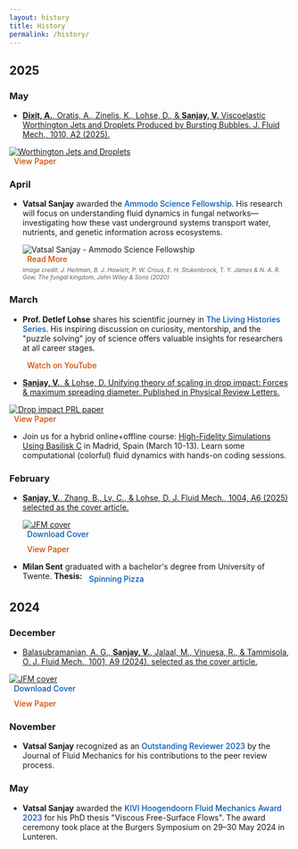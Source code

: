 ```yaml
---
layout: history
title: History
permalink: /history/
---
```


## 2025

### May

- [<strong>Dixit, A.</strong>, Oratis, A., Zinelis, K., Lohse, D., & <strong>Sanjay, V.</strong> Viscoelastic Worthington Jets and Droplets Produced by Bursting Bubbles. J. Fluid Mech., 1010, A2 (2025).](/research#16)

<div class="news-flex-row">
  <div>
    <a href="/research#16">
      <img src="/assets/images/research/S002211202500237X_figAb.png" alt="Worthington Jets and Droplets" class="news-image">
    </a>
  </div>
  <div>
    <a href="https://doi.org/10.1017/jfm.2025.237" style="display: flex; align-items: center; text-decoration: none; color: #cf4900; font-size: 1em; font-weight: 500;"><i class="fa-solid fa-arrow-up-right-from-square" style="margin-right: 8px; font-size: 1.2em;"></i>View Paper</a>
  </div>
</div>

### April

- <strong>Vatsal Sanjay</strong> awarded the <a href="https://www.ammodo.org/story/ammodo-science-fellowship-2024" style="text-decoration: none; color: #0056b3; font-weight: 500;">Ammodo Science Fellowship</a>. His research will focus on understanding fluid dynamics in fungal networks—investigating how these vast underground systems transport water, nutrients, and genetic information across ecosystems.

  <div class="news-flex-row">
    <div>
      <img src="/assets/images/news/vatsal-ammodo-2025.jpg" alt="Vatsal Sanjay - Ammodo Science Fellowship" class="news-image">
    </div>
    <div>
      <a href="https://ammodo-science.webflow.io/researches/vatsal-sanjay" style="display: flex; align-items: center; text-decoration: none; color: #cf4900; font-size: 1em; font-weight: 500;"><i class="fa-solid fa-arrow-up-right-from-square" style="margin-right: 8px; font-size: 1.2em;"></i>Read More</a>
    </div>
  </div>

  <div style="font-size: 0.75em; color: var(--color-text); opacity: 0.7; margin-top: 5px; font-style: italic;">
    Image credit: J. Heitman, B. J. Howlett, P. W. Crous, E. H. Stukenbrock, T. Y. James & N. A. R. Gow, The fungal kingdom, John Wiley & Sons (2020)
  </div>

### March 

- <a href="https://en.wikipedia.org/wiki/Detlef_Lohse" style="text-decoration: none;"><strong>Prof. Detlef Lohse</strong></a> shares his scientific journey in <a href="https://www.youtube.com/@TheLivingHistoriesSeries" style="text-decoration: none; color: #0056b3; font-weight: 500;">The Living Histories Series</a>. His inspiring discussion on curiosity, mentorship, and the "puzzle solving" joy of science offers valuable insights for researchers at all career stages.

  <div class="news-flex-row">
    <div>
      <a href="https://bit.ly/3DXBixh" style="display: flex; align-items: center; text-decoration: none; color: #cf4900; font-size: 1em; font-weight: 500;"><i class="fa-brands fa-youtube" style="margin-right: 8px; font-size: 1.2em;"></i>Watch on YouTube</a>
    </div>
  </div>

- [<strong>Sanjay, V.</strong>, & Lohse, D. Unifying theory of scaling in drop impact: Forces & maximum spreading diameter. Published in Physical Review Letters.](/research#15)

<div class="news-flex-row">
  <div>
    <a href="/research#15">
      <img src="/assets/images/research/drop-impact-prl.png" alt="Drop impact PRL paper" class="news-image">
    </a>
  </div>
  <div>
    <a href="https://doi.org/10.1103/PhysRevLett.134.104003" style="display: flex; align-items: center; text-decoration: none; color: #cf4900; font-size: 1em; font-weight: 500;"><i class="fa-solid fa-arrow-up-right-from-square" style="margin-right: 8px; font-size: 1.2em;"></i>View Paper</a>
  </div>
</div>

- Join us for a hybrid online+offline course: [High-Fidelity Simulations Using Basilisk C](/teaching/2025-Basilisk101-Madrid) in Madrid, Spain (March 10-13). Learn some computational (colorful) fluid dynamics with hands-on coding sessions.

### February

- [<strong>Sanjay, V.</strong>, Zhang, B., Lv, C., & Lohse, D. J. Fluid Mech., 1004, A6 (2025) selected as the cover article.](/research#14)

  <div class="news-flex-row">
    <div>
      <a href="/research#14">
        <img src="/assets/images/covers/2025-02-JFM_Vol1004.jpeg" alt="JFM cover" class="news-image">
      </a>
    </div>
    <div style="display: flex; flex-direction: column; gap: 10px;">
      <a href="/assets/images/covers/2025-02-JFM_Vol1004.pdf" style="display: flex; align-items: center; text-decoration: none; color: #0056b3; font-size: 1em; font-weight: 500;"><i class="fa-solid fa-download" style="margin-right: 8px; font-size: 1.2em;"></i>Download Cover</a>
      <a href="https://doi.org/10.1017/jfm.2024.982" style="display: flex; align-items: center; text-decoration: none; color: #cf4900; font-size: 1em; font-weight: 500;"><i class="fa-solid fa-arrow-up-right-from-square" style="margin-right: 8px; font-size: 1.2em;"></i>View Paper</a>
    </div>
  </div>

- <strong>Milan Sent</strong> <a href="https://github.com/mdjsent" style="text-decoration: none;">
  <i class="fa-brands fa-github" style="font-size: 1.5em; color: #8a2be2;"></i>
  </a> graduated with a bachelor's degree from University of Twente. <strong>Thesis:</strong> 
  <a href="https://tinyurl.com/2ycunjcr" style="display: inline-flex; align-items: center; text-decoration: none; color: #0056b3; font-weight: 500;">
  <i class="fa-solid fa-file-pdf" style="margin-right: 8px; font-size: 1.2em; color: #e63946;"></i>Spinning Pizza
  </a>



## 2024

### December

- [Balasubramanian, A. G., <strong>Sanjay, V.</strong>, Jalaal, M., Vinuesa, R., & Tammisola, O. J. Fluid Mech., 1001, A9 (2024). selected as the cover article.](/research#12)

<div class="news-flex-row">
  <div>
    <a href="/research#12">
      <img src="/assets/images/covers/2024-12-JFM_Vol1001.jpeg" alt="JFM cover" class="news-image">
    </a>
  </div>
  <div style="display: flex; flex-direction: column; gap: 10px;">
    <a href="/assets/images/covers/2024-12-JFM_Vol1001.pdf" style="display: flex; align-items: center; text-decoration: none; color: #0056b3; font-size: 1em; font-weight: 500;"><i class="fa-solid fa-download" style="margin-right: 8px; font-size: 1.2em;"></i>Download Cover</a>
    <a href="https://doi.org/10.1017/jfm.2024.1073" style="display: flex; align-items: center; text-decoration: none; color: #cf4900; font-size: 1em; font-weight: 500;"><i class="fa-solid fa-arrow-up-right-from-square" style="margin-right: 8px; font-size: 1.2em;"></i>View Paper</a>
  </div>
</div>

### November

- <strong>Vatsal Sanjay</strong> recognized as an <a href="https://www.cambridge.org/core/journals/journal-of-fluid-mechanics/announcements/prizes-and-awards/outstanding-reviewers-2023" style="text-decoration: none; color: #0056b3; font-weight: 500;">Outstanding Reviewer 2023</a> by the Journal of Fluid Mechanics for his contributions to the peer review process.

### May

- <strong>Vatsal Sanjay</strong> awarded the <a href="https://www.tudelft.nl/2024/jm-burgerscentrum/kivi-hoogendoorn-fluid-mechanics-award-2023" style="text-decoration: none; color: #0056b3; font-weight: 500;">KIVI Hoogendoorn Fluid Mechanics Award 2023</a> for his PhD thesis "Viscous Free-Surface Flows". The award ceremony took place at the Burgers Symposium on 29–30 May 2024 in Lunteren.